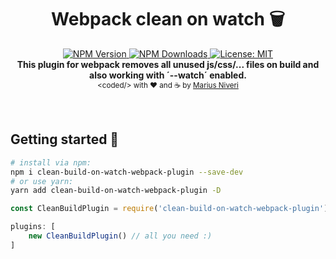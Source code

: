 <h1 align="center">
  Webpack clean on watch 🗑️
</h1>
<div align="center">
	<a href="https://www.npmjs.com/package/clean-build-on-watch-webpack-plugin">
		<img src="https://img.shields.io/npm/v/clean-build-on-watch-webpack-plugin.svg?style=for-the-badge" alt="NPM Version" />
	</a>
	<a href="https://www.npmjs.com/package/clean-build-on-watch-webpack-plugin">
		<img src="https://img.shields.io/npm/dm/clean-build-on-watch-webpack-plugin.svg?style=for-the-badge" alt="NPM Downloads" />
	</a>
	<a href="https://oss.ninja/mit/m4r1vs">
		<img src="https://img.shields.io/badge/License-MIT-yellow.svg?style=for-the-badge" alt="License: MIT" />
	</a><br />
  <strong>This plugin for webpack removes all unused js/css/... files on build and also working with ´--watch´ enabled.</strong>
</div>
<div align="center">
  <sub>&lt;coded/&gt; with ❤︎ and ☕ by <a href="https://niveri.me">Marius Niveri</a><br />
</div>
<br />
<br />

## Getting started 🚀
```sh
# install via npm:
npm i clean-build-on-watch-webpack-plugin --save-dev
# or use yarn:
yarn add clean-build-on-watch-webpack-plugin -D
```
```javascript
const CleanBuildPlugin = require('clean-build-on-watch-webpack-plugin')

plugins: [
	new CleanBuildPlugin() // all you need :)
]
```